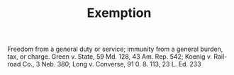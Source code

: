 ---
title: Exemption
letter: E
permalink: "/definitions/bld-exemption.html"
body: Freedom from a general duty or service; immunity from a general burden, tax,
  or charge. Green v. State, 59 Md. 128, 43 Am. Rep. 542; Koenig v. Rail-road Co.,
  3 Neb. 380; Long v. Converse, 91 0. 8. 113, 23 L. Ed. 233
published_at: '2018-07-07'
source: Black's Law Dictionary 2nd Ed (1910)
layout: post
---